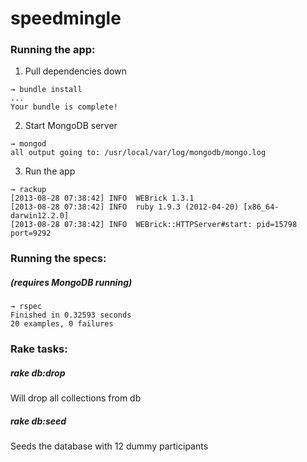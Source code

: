 speedmingle
===========

### Running the app:

1. Pull dependencies down

```shell
→ bundle install
...
Your bundle is complete!
```

2. Start MongoDB server

```shell
→ mongod
all output going to: /usr/local/var/log/mongodb/mongo.log
```

3. Run the app

```shell
→ rackup
[2013-08-28 07:38:42] INFO  WEBrick 1.3.1
[2013-08-28 07:38:42] INFO  ruby 1.9.3 (2012-04-20) [x86_64-darwin12.2.0]
[2013-08-28 07:38:42] INFO  WEBrick::HTTPServer#start: pid=15798 port=9292
```

### Running the specs: 

##### (requires MongoDB running)

```shell
→ rspec
Finished in 0.32593 seconds
20 examples, 0 failures
```

### Rake tasks:

##### rake db:drop
Will drop all collections from db

##### rake db:seed
Seeds the database with 12 dummy participants
